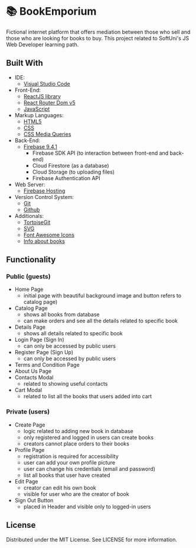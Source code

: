 # 📚 BookEmporium

Fictional internet platform that offers mediation between those who sell and those who are looking for books to buy. This project related to SoftUni's JS Web Developer learning path.

 ## Built With

- IDE:
  - [Visual Studio Code](https://code.visualstudio.com/ "Visual Studio Code")
- Front-End:
  - [ReactJS library](https://reactjs.org/ "ReactJS library")
  - [React Router Dom v5](https://v5.reactrouter.com/ "React Router Dom v5")
  - [JavaScript](https://developer.mozilla.org/en-US/docs/Web/JavaScript "JavaScript")
- Markup Languages:
  - [HTML5](https://developer.mozilla.org/en-US/docs/Web/HTML "HTML5")
  - [CSS](https://developer.mozilla.org/en-US/docs/Web/CSS "CSS3")
  - [CSS Media Queries](https://developer.mozilla.org/en-US/docs/Web/CSS/Media_Queries/Using_media_queries "CSS Media Queries")
- Back-End:
  - [Firebase 9.4.1](https://firebase.google.com/ "Firebase 9.4.1")
    - Firebase SDK API (to interaction between front-end and back-end)
    - Cloud Firestore (as a database)
    - Cloud Storage (to uploading files)
    - Firebase Authentication API
- Web Server:
  - [Firebase Hosting](https://firebase.google.com/docs/hosting "Firebase Hosting")
- Version Control System:
  - [Git](https://github.com/ "Git")
  - [Github](https://git-scm.com/ "Github")
- Additionals:
  - [TortoiseGit](https://tortoisegit.org/ "TortoiseGit")
  - [SVG](https://developer.mozilla.org/en-US/docs/Web/SVG "SVG")
  - [Font Awesome Icons](https://fontawesome.com/icons "Font Awesome Icons")
  - [Info about books](https://www.goodreads.com/ "Info about books")

## Functionality

### Public (guests)

- Home Page
    - initial page with beautiful background image and button refers to catalog page)
- Catalog Page
    - shows all books from database
    - can make orders and see all the details related to specific book
- Details Page 
    - shows all details related to specific book
- Login Page (Sign In)
    - can only be accessed by public users
- Register Page (Sign Up)
    - can only be accessed by public users
- Terms and Condition Page
- About Us Page
- Contacts Modal 
    - related to showing useful contacts
- Cart Modal
    - related to list all the books that users added into cart

### Private (users)

- Create Page
    - logic related to adding new book in database
    - only registered and logged in users can create books
    - creators cannot place orders to their books
- Profile Page 
    - registration is required for accessibility
    - user can add your own profile picture
    - user can change his credentials (email and password)
    - list all books that user have created
- Edit Page
    - creator can edit his own book
    - visible for user who are the creator of book
- Sign Out Button
    - placed in Header and visible only to logged-in users

## License

Distributed under the MIT License. See LICENSE for more information.
